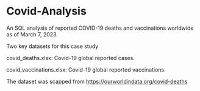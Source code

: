 # Covid-Analysis
An SQL analysis of reported COVID-19 deaths and vaccinations worldwide as of March 7, 2023.


Two key datasets for this case study

covid_deaths.xlsx: Covid-19 global reported cases.

covid_vaccinations.xlsx: Covid-19 global reported vaccinations.

The dataset was scapped from https://ourworldindata.org/covid-deaths
